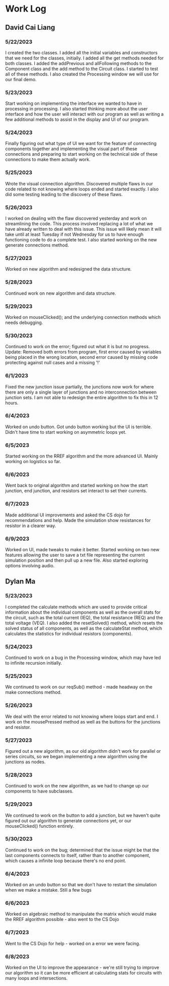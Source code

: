 # Work Log

## David Cai Liang

### 5/22/2023

I created the two classes. I added all the initial variables and constructors that we need for the classes, initially. I added all the get methods needed for both classes. I added the addPrevious and allFollowing methods to the Component class and the add method to the Circuit class. I started to test all of these methods. I also created the Processing window we will use for our final demo.

### 5/23/2023

Start working on implementing the interface we wanted to have in processing in processing. I also started thinking more about the user interface and how the user will interact with our program as well as writing a few additional methods to assist in the display and UI of our program.

### 5/24/2023

Finally figuring out what type of UI we want for the feature of connecting components together and implementing the visual part of these connections and preparing to start working on the technical side of these connections to make them actually work.

### 5/25/2023

Wrote the visual connection algorithm. Discovered multiple flaws in our code related to not knowing where loops ended and started exactly. I also did some testing leading to the discovery of these flaws.

### 5/26/2023

I worked on dealing with the flaw discovered yesterday and work on streamlining the code. This process involved replacing a lot of what we have already written to deal with this issue. This issue will likely mean it will take until at least Tuesday if not Wednesday for us to have enough functioning code to do a complete test. I also started working on the new generate connections method.

### 5/27/2023

Worked on new algorithm and redesigned the data structure.

### 5/28/2023

Continued work on new algorithm and data structure.

### 5/29/2023

Worked on mouseClicked(); and the underlying connection methods which needs debugging.

### 5/30/2023

Continued to work on the error; figured out what it is but no progress.
Update: Removed both errors from program, first error caused by variables being placed in the wrong location, second error caused by missing code protecting against null cases and a missing '!'

### 6/1/2023
Fixed the new junction issue partially, the junctions now work for where there are only a single layer of junctions and no interconnection between junction sets. I am not able to redesign the entire algorithm to fix this in 12 hours.

### 6/4/2023
Worked on undo button. Got undo button working but the UI is terrible. Didn't have time to start working on asymmetric loops yet.

### 6/5/2023
Started working on the RREF algorithm and the more advanced UI. Mainly working on logistics so far.

### 6/6/2023
Went back to original algorithm and started working on how the start junction, end junction, and resistors set interact to set their currents.

### 6/7/2023
Made additional UI improvements and asked the CS dojo for recommendations and help. Made the simulation show resistances for resistor in a clearer way.

### 6/9/2023
Worked on UI, made tweaks to make it better. Started working on two new features allowing the user to save a txt file representing the current simulation position and then pull up a new file. Also started exploring options involving audio.

## Dylan Ma

### 5/23/2023

I completed the calculate methods which are used to provide critical information about the individual components as well as the overall stats for the circuit, such as the total current (IEQ), the total resistance (REQ) and the total voltage (VEQ). I also added the resetSolved() method, which resets the solved status of all components, as well as the calculateStat method, which calculates the statistics for individual resistors (components).

### 5/24/2023
Continued to work on a bug in the Processing window, which may have led to infinite recursion initially.

### 5/25/2023

We continued to work on our reqSub() method - made headway on the make connections method.

### 5/26/2023

We deal with the error related to not knowing where loops start and end. I work on the mousePressed method as well as the buttons for the junctions and resistor.

### 5/27/2023

Figured out a new algorithm, as our old algorithm didn't work for parallel or series circuits, so we began implementing a new algorithm using the junctions as nodes.

### 5/28/2023

Continued to work on the new algorithm, as we had to change up our components to have subclasses.

### 5/29/2023

We continued to work on the button to add a junction, but we haven't quite figured out our algorithm to generate connections yet, or our mouseClicked() function entirely.

### 5/30/2023

Continued to work on the bug; determined that the issue might be that the last components connects to itself, rather than to another component, which causes a infinite loop because there's no end point.

### 6/4/2023

Worked on an undo button so that we don't have to restart the simulation when we make a mistake. Still a few bugs

### 6/6/2023

Worked on algebraic method to manipulate the matrix which would make the RREF algorithm possible - also went to the CS Dojo

### 6/7/2023

Went to the CS Dojo for help - worked on a error we were facing.

### 6/8/2023

Worked on the UI to improve the appearance - we're still trying to improve our algorithm so it can be more efficient at calculating stats for circuits with many loops and intersections.
